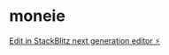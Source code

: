 # moneie

[Edit in StackBlitz next generation editor ⚡️](https://stackblitz.com/~/github.com/aimwizards/moneie)